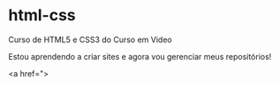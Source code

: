 # html-css
 Curso de HTML5 e CSS3 do Curso em Video

 Estou aprendendo a criar sites e agora vou gerenciar meus repositórios!
 
 <a href=">